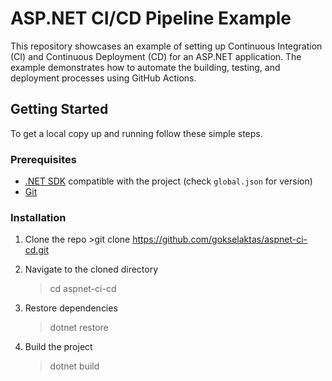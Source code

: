 # ASP.NET CI/CD Pipeline Example

This repository showcases an example of setting up Continuous Integration (CI) and Continuous Deployment (CD) for an ASP.NET application. The example demonstrates how to automate the building, testing, and deployment processes using GitHub Actions.

## Getting Started

To get a local copy up and running follow these simple steps.

### Prerequisites

- [.NET SDK](https://dotnet.microsoft.com/download) compatible with the project (check `global.json` for version)
- [Git](https://git-scm.com/downloads)

### Installation

1. Clone the repo >git clone https://github.com/gokselaktas/aspnet-ci-cd.git

2. Navigate to the cloned directory
   >cd aspnet-ci-cd

3. Restore dependencies
   >dotnet restore

4. Build the project
   >dotnet build
   
   







